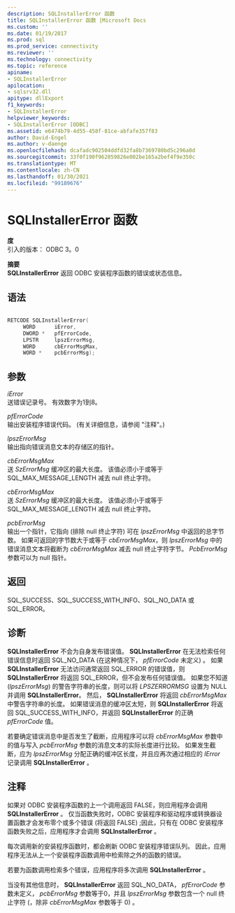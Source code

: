 ```yaml
---
description: SQLInstallerError 函数
title: SQLInstallerError 函数 |Microsoft Docs
ms.custom: ''
ms.date: 01/19/2017
ms.prod: sql
ms.prod_service: connectivity
ms.reviewer: ''
ms.technology: connectivity
ms.topic: reference
apiname:
- SQLInstallerError
apilocation:
- sqlsrv32.dll
apitype: dllExport
f1_keywords:
- SQLInstallerError
helpviewer_keywords:
- SQLInstallerError [ODBC]
ms.assetid: e6474b79-4d55-458f-81ce-abfafe357f83
author: David-Engel
ms.author: v-daenge
ms.openlocfilehash: dcafadc902504ddfd32fa8b7369780bd5c296a0d
ms.sourcegitcommit: 33f0f190f962059826e002be165a2bef4f9e350c
ms.translationtype: MT
ms.contentlocale: zh-CN
ms.lasthandoff: 01/30/2021
ms.locfileid: "99189676"
---
```

# <a name="sqlinstallererror-function"></a>SQLInstallerError 函数
**度**  
 引入的版本： ODBC 3。0  
  
 **摘要**  
 **SQLInstallerError** 返回 ODBC 安装程序函数的错误或状态信息。  
  
## <a name="syntax"></a>语法  
  
```cpp  
  
RETCODE SQLInstallerError(  
     WORD      iError,  
     DWORD *   pfErrorCode,  
     LPSTR     lpszErrorMsg,  
     WORD      cbErrorMsgMax,  
     WORD *    pcbErrorMsg);  
```  
  
## <a name="arguments"></a>参数  
 *iError*  
 送错误记录号。 有效数字为1到8。  
  
 *pfErrorCode*  
 输出安装程序错误代码。  (有关详细信息，请参阅 "注释"。)   
  
 *lpszErrorMsg*  
 输出指向错误消息文本的存储区的指针。  
  
 *cbErrorMsgMax*  
 送 *SzErrorMsg* 缓冲区的最大长度。 该值必须小于或等于 SQL_MAX_MESSAGE_LENGTH 减去 null 终止字符。  
  
 *cbErrorMsgMax*  
 送 *SzErrorMsg* 缓冲区的最大长度。 该值必须小于或等于 SQL_MAX_MESSAGE_LENGTH 减去 null 终止字符。  
  
 *pcbErrorMsg*  
 输出一个指针，它指向 (排除 null 终止字符) 可在 *lpszErrorMsg* 中返回的总字节数。 如果可返回的字节数大于或等于 *cbErrorMsgMax*，则 *lpszErrorMsg* 中的错误消息文本将截断为 *cbErrorMsgMax* 减去 null 终止字符字节。 *PcbErrorMsg* 参数可以为 null 指针。  
  
## <a name="returns"></a>返回  
 SQL_SUCCESS、SQL_SUCCESS_WITH_INFO、SQL_NO_DATA 或 SQL_ERROR。  
  
## <a name="diagnostics"></a>诊断  
 **SQLInstallerError** 不会为自身发布错误值。 **SQLInstallerError** 在无法检索任何错误信息时返回 SQL_NO_DATA (在这种情况下， *pfErrorCode* 未定义) 。 如果 **SQLInstallerError** 无法访问通常返回 SQL_ERROR 的错误值，则 **SQLInstallerError** 将返回 SQL_ERROR，但不会发布任何错误值。 如果您不知道 (*lpszErrorMsg*) 的警告字符串的长度，则可以将 *LPSZERRORMSG* 设置为 NULL 并调用 **SQLInstallerError**。 然后， **SQLInstallerError** 将返回 *cbErrorMsgMax* 中警告字符串的长度。 如果错误消息的缓冲区太短，则 **SQLInstallerError** 将返回 SQL_SUCCESS_WITH_INFO，并返回 **SQLInstallerError** 的正确 *pfErrorCode* 值。  
  
 若要确定错误消息中是否发生了截断，应用程序可以将 *cbErrorMsgMax* 参数中的值与写入 *pcbErrorMsg* 参数的消息文本的实际长度进行比较。 如果发生截断，应为 *lpszErrorMsg* 分配正确的缓冲区长度，并且应再次通过相应的 *IError* 记录调用 **SQLInstallerError** 。  
  
## <a name="comments"></a>注释  
 如果对 ODBC 安装程序函数的上一个调用返回 FALSE，则应用程序会调用 **SQLInstallerError** 。 仅当函数失败时，ODBC 安装程序和驱动程序或转换器设置函数才会发布零个或多个错误 (将返回 FALSE) ;因此，只有在 ODBC 安装程序函数失败之后，应用程序才会调用 **SQLInstallerError** 。  
  
 每次调用新的安装程序函数时，都会刷新 ODBC 安装程序错误队列。 因此，应用程序无法从上一个安装程序函数调用中检索除之外的函数的错误。  
  
 若要为函数调用检索多个错误，应用程序将多次调用 **SQLInstallerError** 。  
  
 当没有其他信息时， **SQLInstallerError** 返回 SQL_NO_DATA， *pfErrorCode* 参数未定义， *pcbErrorMsg* 参数等于0，并且 *lpszErrorMsg* 参数包含一个 null 终止字符 (，除非 *cbErrorMsgMax* 参数等于 0) 。
